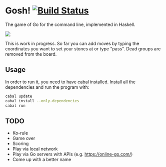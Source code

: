 # Gosh! [![Build Status](https://travis-ci.org/tsujigiri/gosh.svg?branch=master)](https://travis-ci.org/tsujigiri/gosh)

The game of Go for the command line, implemented in Haskell.

![](http://rausch.io/Screenshot%20from%202015-02-22%2013:40:10.png)

This is work in progress. So far you can add moves by typing the
coordinates you want to set your stones at or type "pass". Dead groups are
removed from the board.


## Usage

In order to run it, you need to have cabal installed. Install all the
dependencies and run the program with:

```bash
cabal update
cabal install --only-dependencies
cabal run
```

## TODO

* Ko-rule
* Game over
* Scoring
* Play via local network
* Play via Go servers with APIs (e.g. https://online-go.com/)
* Come up with a better name
